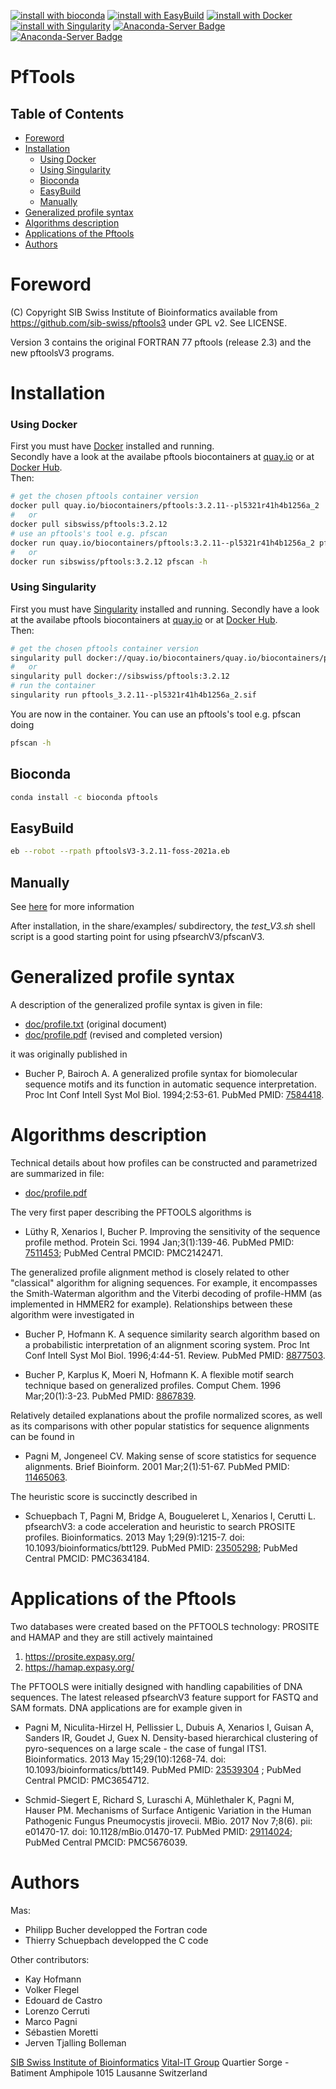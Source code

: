 [![install with bioconda](https://img.shields.io/badge/install%20with-bioconda-brightgreen.svg?style=flat)](http://bioconda.github.io/recipes/pftools/README.html)
[![install with EasyBuild](https://img.shields.io/badge/install%20with-EasyBuild-brightgreen.svg?style=flat)](#easybuild)
[![install with Docker](https://img.shields.io/badge/install%20with-Docker-brightgreen.svg?style=flat)](#using-docker)
[![install with Singularity](https://img.shields.io/badge/install%20with-Singularity-brightgreen.svg?style=flat)](#using-singularity)
[![Anaconda-Server Badge](https://anaconda.org/bioconda/pftools/badges/license.svg)](https://anaconda.org/bioconda/pftools)
[![Anaconda-Server Badge](https://img.shields.io/conda/dn/bioconda/pftools.svg?style=flat)](https://anaconda.org/bioconda/pftools)

PfTools
=========================================

## Table of Contents

   * [Foreword](#foreword)
   * [Installation](#installation)
     * [Using Docker](#using-docker)
     * [Using Singularity](#using-singularity)
     * [Bioconda](#bioconda)
     * [EasyBuild](#easybuild)
     * [Manually](#manually) 
   * [Generalized profile syntax](#generalized-profile-syntax)
   * [Algorithms description](#algorithms-description)
   * [Applications of the Pftools](#applications-of-the-pftools)
   * [Authors](#authors)

# Foreword

(C) Copyright SIB Swiss Institute of Bioinformatics
available from  https://github.com/sib-swiss/pftools3 under GPL v2. See LICENSE.


Version 3 contains the original FORTRAN 77 pftools (release 2.3)
and the new pftoolsV3 programs.

# Installation

### Using Docker

First you must have [Docker](https://docs.docker.com/get-docker/) installed and running.  
Secondly have a look at the availabe pftools biocontainers at [quay.io](https://quay.io/repository/biocontainers/pftools?tab=tags) or at [Docker Hub](https://hub.docker.com/r/sibswiss/pftools).  
Then:
```sh
# get the chosen pftools container version
docker pull quay.io/biocontainers/pftools:3.2.11--pl5321r41h4b1256a_2
#   or
docker pull sibswiss/pftools:3.2.12
# use an pftools's tool e.g. pfscan 
docker run quay.io/biocontainers/pftools:3.2.11--pl5321r41h4b1256a_2 pfscan -h
#   or
docker run sibswiss/pftools:3.2.12 pfscan -h
```

### Using Singularity

First you must have [Singularity](https://sylabs.io/guides/master/user-guide/quick_start.html) installed and running.
Secondly have a look at the availabe pftools biocontainers at [quay.io](https://quay.io/repository/biocontainers/pftools?tab=tags) or at [Docker Hub](https://hub.docker.com/r/sibswiss/pftools).  
Then:
```sh
# get the chosen pftools container version
singularity pull docker://quay.io/biocontainers/quay.io/biocontainers/pftools:3.2.11--pl5321r41h4b1256a_2
#   or
singularity pull docker://sibswiss/pftools:3.2.12
# run the container
singularity run pftools_3.2.11--pl5321r41h4b1256a_2.sif
```

You are now in the container. You can use an pftools's tool e.g. pfscan doing 
```sh
pfscan -h
```

## Bioconda

```sh
conda install -c bioconda pftools
```

## EasyBuild

```sh
eb --robot --rpath pftoolsV3-3.2.11-foss-2021a.eb
```

## Manually

See [here](./INSTALL) for more information


After installation, in the share/examples/ subdirectory, the *test_V3.sh* shell script is a good starting point for using pfsearchV3/pfscanV3.

# Generalized profile syntax

A description of the generalized profile syntax is given in file:

- [doc/profile.txt](https://raw.githubusercontent.com/sib-swiss/pftools3/master/doc/profile.txt)  (original document)
- [doc/profile.pdf](https://raw.githubusercontent.com/sib-swiss/pftools3/master/doc/profile.pdf)  (revised and completed version)

it was originally published in

* Bucher P, Bairoch A.
  A generalized profile syntax for biomolecular sequence motifs
  and its function in automatic sequence interpretation.
  Proc Int Conf Intell Syst Mol Biol. 1994;2:53-61.
  PubMed PMID: [7584418](https://www.ncbi.nlm.nih.gov/pubmed/7584418).


# Algorithms description

Technical details about how profiles can be constructed and parametrized
are summarized in file:

- [doc/profile.pdf](https://raw.githubusercontent.com/sib-swiss/pftools3/master/doc/profile.pdf)

The very first paper describing the PFTOOLS algorithms is

* Lüthy R, Xenarios I, Bucher P.
  Improving the sensitivity of the sequence profile method.
  Protein Sci. 1994 Jan;3(1):139-46.
  PubMed PMID: [7511453](https://www.ncbi.nlm.nih.gov/pubmed/7511453); PubMed Central PMCID: PMC2142471.

The generalized profile alignment method is closely related to other "classical"
algorithm for aligning sequences. For example, it encompasses the Smith-Waterman
algorithm and the Viterbi decoding of profile-HMM (as implemented in HMMER2 for
example). Relationships between these algorithm were investigated in

* Bucher P, Hofmann K.
  A sequence similarity search algorithm based on a probabilistic interpretation of an alignment scoring system.
  Proc Int Conf Intell Syst Mol Biol. 1996;4:44-51. Review.
  PubMed PMID: [8877503](https://www.ncbi.nlm.nih.gov/pubmed/8877503).

* Bucher P, Karplus K, Moeri N, Hofmann K.
  A flexible motif search technique based on generalized profiles.
  Comput Chem. 1996 Mar;20(1):3-23.
  PubMed PMID: [8867839](https://www.ncbi.nlm.nih.gov/pubmed/8867839).

Relatively detailed explanations about the profile normalized scores, as well as its
comparisons with other popular statistics for sequence alignments can be found in

* Pagni M, Jongeneel CV.
  Making sense of score statistics for sequence alignments.
  Brief Bioinform. 2001 Mar;2(1):51-67.
  PubMed PMID: [11465063](https://www.ncbi.nlm.nih.gov/pubmed/11465053).

The heuristic score is succinctly described in

* Schuepbach T, Pagni M, Bridge A, Bougueleret L, Xenarios I, Cerutti L.
  pfsearchV3: a code acceleration and heuristic to search PROSITE profiles.
  Bioinformatics. 2013 May 1;29(9):1215-7. doi: 10.1093/bioinformatics/btt129.
  PubMed PMID: [23505298](https://www.ncbi.nlm.nih.gov/pubmed/23505298); PubMed Central PMCID: PMC3634184.

# Applications of the Pftools

Two databases were created based on the PFTOOLS technology: PROSITE and HAMAP
and they are still actively maintained

1. https://prosite.expasy.org/
1. https://hamap.expasy.org/

The PFTOOLS were initially designed with handling capabilities of DNA sequences.
The latest released pfsearchV3 feature support for FASTQ and SAM formats. DNA
applications are for example given in

* Pagni M, Niculita-Hirzel H, Pellissier L, Dubuis A, Xenarios I, Guisan A, Sanders IR, Goudet J, Guex N.
  Density-based hierarchical clustering of pyro-sequences on a large scale - the case of fungal ITS1.
  Bioinformatics. 2013 May 15;29(10):1268-74. doi: 10.1093/bioinformatics/btt149.
  PubMed PMID: [23539304](https://www.ncbi.nlm.nih.gov/pubmed/23539304) ; PubMed Central PMCID: PMC3654712.

* Schmid-Siegert E, Richard S, Luraschi A, Mühlethaler K, Pagni M, Hauser PM.
  Mechanisms of Surface Antigenic Variation in the Human Pathogenic Fungus Pneumocystis jirovecii.
  MBio. 2017 Nov 7;8(6). pii: e01470-17. doi: 10.1128/mBio.01470-17.
  PubMed PMID: [29114024](https://www.ncbi.nlm.nih.gov/pubmed/29114024); PubMed Central PMCID: PMC5676039.

# Authors

Mas:
- Philipp Bucher developped the Fortran code
- Thierry Schuepbach developped the C code

Other contributors:
- Kay Hofmann
- Volker Flegel
- Edouard de Castro
- Lorenzo Cerruti
- Marco Pagni
- Sébastien Moretti
- Jerven Tjalling Bolleman

[SIB Swiss Institute of Bioinformatics](https://www.sib.swiss/)
[Vital-IT Group](https://www.vital-it.ch/)
Quartier Sorge - Batiment Amphipole
1015 Lausanne
Switzerland

